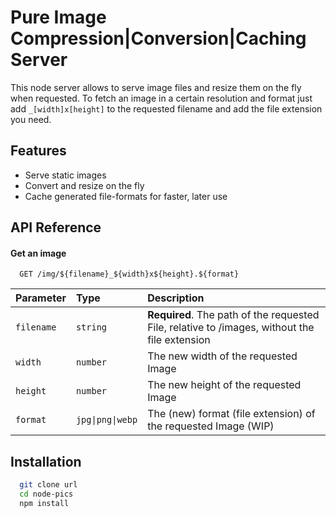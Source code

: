 # Pure Image Compression|Conversion|Caching Server

This node server allows to serve image files and resize them on the fly when requested. To fetch an image in a certain resolution and format just add ```_[width]x[height]``` to the requested filename and add the file extension you need.

## Features

- Serve static images
- Convert and resize on the fly
- Cache generated file-formats for faster, later use

## API Reference

#### Get an image

```http
  GET /img/${filename}_${width}x${height}.${format}
```

| Parameter  | Type             | Description                                                                                   |
| :--------- | :--------------- | :-------------------------------------------------------------------------------------------- |
| `filename` | `string`         | **Required**. The path of the requested File, relative to /images, without the file extension |
| `width`    | `number`         | The new width of the requested Image                                                          |
| `height`   | `number`         | The new height of the requested Image                                                         |
| `format`   | `jpg\|png\|webp` | The (new) format (file extension) of the requested Image (WIP)                                |

## Installation

```bash
  git clone url
  cd node-pics
  npm install
```

